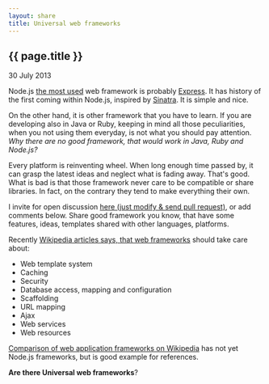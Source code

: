 ```yaml
---
layout: share
title: Universal web frameworks
---
```


## {{ page.title }}

<p class="meta">30 July 2013</p>

Node.js [the most used](https://npmjs.org/) web framework is probably [Express](https://npmjs.org/package/express).
It has history of the first coming within Node.js, inspired by [Sinatra](http://en.wikipedia.org/wiki/Sinatra_%28software%29).
It is simple and nice. 

On the other hand, it is other framework that you have to learn. If you are developing also in Java or Ruby,
keeping in mind all those peculiarities, when you not using them everyday, is not what you should pay attention.
*Why there are no good framework, that would work in Java, Ruby and Node.js?* 

Every platform is reinventing wheel. When long enough time passed by, it can grasp the latest ideas and neglect what is fading away.
That's good. What is bad is that those framework never care to be compatible or share libraries. In fact, on the contrary
 they tend to make everything their own.
 
I invite for open discussion [here (just modify & send pull request)](https://github.com/Nodeclipse/www.nodeclipse.org/blob/master/_posts/2013-07-30-Universal-webframeworks.md),
 or add comments below. Share good framework you know, that have some features, ideas, templates shared with other languages, platforms.
 
Recently [Wikipedia articles says, that web frameworks](http://en.wikipedia.org/wiki/Web_application_framework#Features) should take care about:

- Web template system
- Caching
- Security
- Database access, mapping and configuration
- Scaffolding
- URL mapping
- Ajax 
- Web services
- Web resources

[Comparison of web application frameworks on Wikipedia](http://en.wikipedia.org/wiki/Comparison_of_web_application_frameworks)
has not yet Node.js frameworks, but is good example for references. 

**Are there Universal web frameworks**? 


